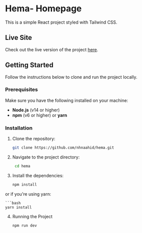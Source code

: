 # Hema- Homepage

This is a simple React project styled with Tailwind CSS.

## Live Site

Check out the live version of the project [here](https://hema-home.netlify.app/).


## Getting Started

Follow the instructions below to clone and run the project locally.

### Prerequisites

Make sure you have the following installed on your machine:

- **Node.js** (v14 or higher)
- **npm** (v6 or higher) or **yarn**


### Installation

1. Clone the repository:

   ```bash
   git clone https://github.com/nhnaahid/hema.git

2. Navigate to the project directory:

   ```bash
    cd hema

3. Install the dependencies:

    ```bash
    npm install

or if you're using yarn:

    ```bash
    yarn install

4. Running the Project

    ```bash
    npm run dev

